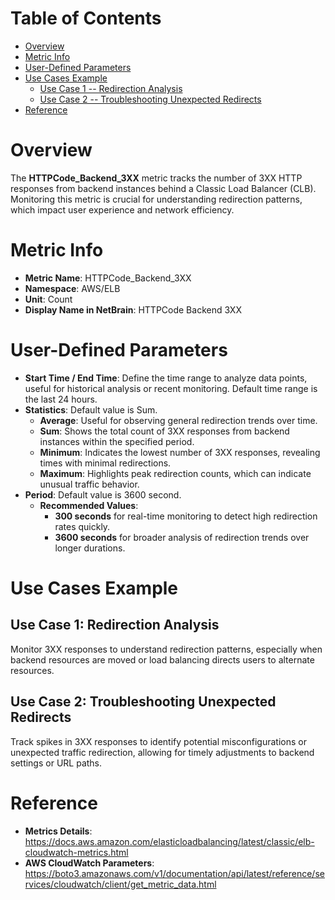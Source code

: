 # Table of Contents
- [Overview](#overview)
- [Metric Info](#metric-info)
- [User-Defined Parameters](#user-defined-parameters)
- [Use Cases Example](#example)
    - [Use Case 1 -- Redirection Analysis](#example-1) 
    - [Use Case 2 -- Troubleshooting Unexpected Redirects](#example-2)
- [Reference](#reference)

# Overview <a name="overview"></a>
The <b>HTTPCode_Backend_3XX</b> metric tracks the number of 3XX HTTP responses from backend instances behind a Classic Load Balancer (CLB). Monitoring this metric is crucial for understanding redirection patterns, which impact user experience and network efficiency.

# Metric Info <a name="metric-info"></a>
* <b>Metric Name</b>: HTTPCode_Backend_3XX
* <b>Namespace</b>: AWS/ELB
* <b>Unit</b>: Count
* <b>Display Name in NetBrain</b>: HTTPCode Backend 3XX

# User-Defined Parameters <a name="user-defined-parameters"></a>
* <b>Start Time / End Time</b>: Define the time range to analyze data points, useful for historical analysis or recent monitoring. Default time range is the last 24 hours.
* <b>Statistics</b>: Default value is Sum.
  * <b>Average</b>: Useful for observing general redirection trends over time.
  * <b>Sum</b>: Shows the total count of 3XX responses from backend instances within the specified period.
  * <b>Minimum</b>: Indicates the lowest number of 3XX responses, revealing times with minimal redirections.
  * <b>Maximum</b>: Highlights peak redirection counts, which can indicate unusual traffic behavior.
* <b>Period</b>: Default value is 3600 second.
  * <b>Recommended Values</b>:
    * <b>300 seconds</b> for real-time monitoring to detect high redirection rates quickly.
    * <b>3600 seconds</b> for broader analysis of redirection trends over longer durations.

# Use Cases Example <a name="example"></a>
## Use Case 1: Redirection Analysis <a name="example-1"></a>

Monitor 3XX responses to understand redirection patterns, especially when backend resources are moved or load balancing directs users to alternate resources.

## Use Case 2: Troubleshooting Unexpected Redirects <a name="example-2"></a>
Track spikes in 3XX responses to identify potential misconfigurations or unexpected traffic redirection, allowing for timely adjustments to backend settings or URL paths.

# Reference <a name="reference"></a>
* <b>Metrics Details</b>: https://docs.aws.amazon.com/elasticloadbalancing/latest/classic/elb-cloudwatch-metrics.html
* <b>AWS CloudWatch Parameters</b>: https://boto3.amazonaws.com/v1/documentation/api/latest/reference/services/cloudwatch/client/get_metric_data.html